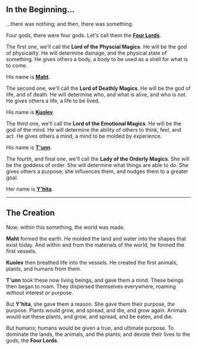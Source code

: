 ## In the Beginning...
...there was nothing; and then, there was something.

Four gods, there were four gods. Let's call them the <ins>**Four Lords**</ins>.

The first one, we'll call the **Lord of the Physcial Magics**. He will be the god of physicality. He will determine damage, and the physical state of something. He gives others a body, a body to be used as a shell for what is to come. 

His name is <ins>**Maht**</ins>.

The second one, we'll call the **Lord of Deathly Magics**. He will be the god of life, and of death. He will determine who, and what is alive, and who is not. He gives others a life, a life to be lived. 

His name is <ins>**Kuolev**</ins>.

The third one, we'll call the **Lord of the Emotional Magics**. He will be the god of the mind. He will determine the ability of others to think, feel, and act. He gives others a mind, a mind to be molded by experience. 

His name is <ins>**T'unn**</ins>.

The fourth, and final one, we'll call the **Lady of the Orderly Magics**. She will be the goddess of order. She will determine what things are able to do. She gives others a purpose; she influences them, and nudges them to a greater goal.

Her name is <ins>**Y'hita**</ins>.

---

## The Creation
Now; within this something, the world was made.

**Maht** formed the earth. He molded the land and water into the shapes that exist today. And within and from the materials of the world, he formed the first vessels.

**Kuolev** then breathed life into the vessels. He created the first animals, plants, and humans from them.

**T'unn** took these now living beings, and gave them a mind. These beings then began to roam. They dispersed themselves everywhere, roaming without interest or purpose.

But **Y'hita**, she gave them a reason. She gave them their purpose, *the* purpose. Plants would grow, and spread, and die, and grow again. Animals would eat these plants, and grow, and spread, and be eaten, and die.

But humans; humans would be given a true, and ultimate purpose. To dominate the lands, the animals, and the plants; and devote their lives to the gods, the **Four Lords**.

